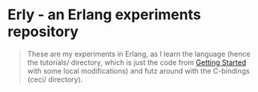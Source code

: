 # Erly - an Erlang experiments repository

> These are my experiments in Erlang, as I learn the language
> (hence the tutorials/ directory, which is just the code from
> [Getting Started][erltut] with some local modifications)
> and futz around with the C-bindings (ceci/ directory).

[erltut]: http://erlang.org/doc/getting_started/users_guide.html
